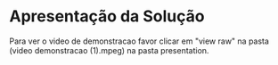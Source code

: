 # Apresentação da Solução

Para ver o video de demonstracao favor clicar em "view raw" na pasta (video demonstracao (1).mpeg) na pasta presentation.

